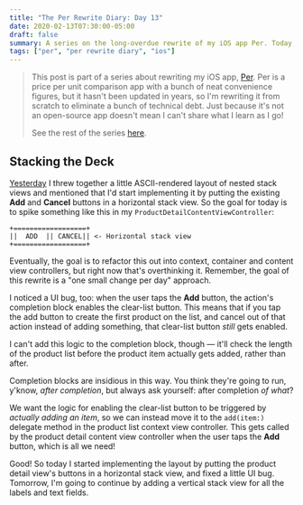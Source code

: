 ```yaml
---
title: "The Per Rewrite Diary: Day 13"
date: 2020-02-13T07:30:00-05:00
draft: false
summary: A series on the long-overdue rewrite of my iOS app Per. Today, I start work on laying out the product detail view.
tags: ["per", "per rewrite diary", "ios"]
---
```


> This post is part of a series about rewriting my iOS app, [Per]. Per is a price per unit comparison app with a bunch of neat convenience figures, but it hasn't been updated in years, so I'm rewriting it from scratch to eliminate a bunch of technical debt. Just because it's not an open-source app doesn't mean I can't share what I learn as I go!
> 
> See the rest of the series [here].

## Stacking the Deck

[Yesterday] I threw together a little ASCII-rendered layout of nested stack views and mentioned that I'd start implementing it by putting the existing **Add** and **Cancel** buttons in a horizontal stack view. So the goal for today is to spike something like this in my `ProductDetailContentViewController`:

```
+==================+
||  ADD  || CANCEL|| <- Horizontal stack view
+==================+
```

Eventually, the goal is to refactor this out into context, container and content view controllers, but right now that's overthinking it. Remember, the goal of this rewrite is a "one small change per day" approach.

I noticed a UI bug, too: when the user taps the **Add** button, the action's completion block enables the clear-list button. This means that if you tap the add button to create the first product on the list, and cancel out of that action instead of adding something, that clear-list button _still_ gets enabled.

I can't add this logic to the completion block, though — it'll check the length of the product list before the product item actually gets added, rather than after.

Completion blocks are insidious in this way. You think they're going to run, y'know, _after completion_, but always ask yourself: after completion _of what_?

We want the logic for enabling the clear-list button to be triggered by _actually adding an item_, so we can instead move it to the `add(item:)` delegate method in the product list context view controller. This gets called by the product detail content view controller when the user taps the **Add** button, which is all we need!

Good! So today I started implementing the layout by putting the product detail view's buttons in a horizontal stack view, and fixed a little UI bug. Tomorrow, I'm going to continue by adding a vertical stack view for all the labels and text fields.

[Per]: https://droppedbits.com/apps/per
[here]: /tags/per-rewrite-diary/
[Yesterday]: /post/per-diaries-day-12/